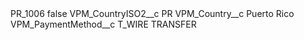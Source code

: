 <?xml version="1.0" encoding="UTF-8"?>
<CustomMetadata xmlns="http://soap.sforce.com/2006/04/metadata" xmlns:xsi="http://www.w3.org/2001/XMLSchema-instance" xmlns:xsd="http://www.w3.org/2001/XMLSchema">
    <label>PR_1006</label>
    <protected>false</protected>
    <values>
        <field>VPM_CountryISO2__c</field>
        <value xsi:type="xsd:string">PR</value>
    </values>
    <values>
        <field>VPM_Country__c</field>
        <value xsi:type="xsd:string">Puerto Rico</value>
    </values>
    <values>
        <field>VPM_PaymentMethod__c</field>
        <value xsi:type="xsd:string">T_WIRE TRANSFER</value>
    </values>
</CustomMetadata>
